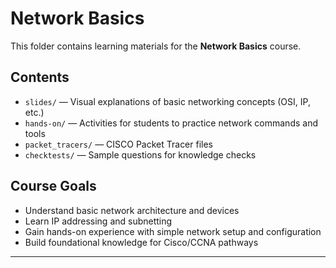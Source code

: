 # Network Basics

This folder contains learning materials for the **Network Basics** course.

## Contents
- `slides/` — Visual explanations of basic networking concepts (OSI, IP, etc.)
- `hands-on/` — Activities for students to practice network commands and tools
- `packet_tracers/` — CISCO Packet Tracer files
- `checktests/` — Sample questions for knowledge checks

## Course Goals
- Understand basic network architecture and devices
- Learn IP addressing and subnetting
- Gain hands-on experience with simple network setup and configuration
- Build foundational knowledge for Cisco/CCNA pathways

---
